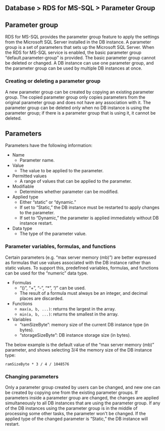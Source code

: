 ## Database > RDS for MS-SQL > Parameter Group

## Parameter group

RDS for MS-SQL provides the parameter group feature to apply the settings from the Microsoft SQL Server installed in the DB instance. A parameter group is a set of parameters that sets up the Microsoft SQL Server.
When the RDS for MS-SQL service is enabled, the basic parameter group “default.parameter-group” is provided. The basic parameter group cannot be deleted or changed.
A DB instance can use one parameter group, and the parameter group can be used by multiple DB instances at once.

### Creating or deleting a parameter group

A new parameter group can be created by copying an existing parameter group. The copied parameter group only copies parameters from the original parameter group and does not have any association with it.
The parameter group can be deleted only when no DB instance is using the parameter group; if there is a parameter group that is using it, it cannot be deleted.

## Parameters

Parameters have the following information:

* Name
  * Parameter name.
* Value
  * The value to be applied to the parameter.
* Permitted values
  * A range of values that can be applied to the parameter.
* Modifiable
  * Determines whether parameter can be modified.
* Applied type
  * Either “static” or “dynamic.”
  * If set to “Static,” the DB instance must be restarted to apply changes to the parameter.
  * If set to “Dynamic,” the parameter is applied immediately without DB instance restart.
* Data type
  * The type of the parameter value.

### Parameter variables, formulas, and functions

Certain parameters (e.g. “max server memory (mb)”) are better expressed as formulas that use values associated with the DB instance rather than static values. To support this, predefined variables, formulas, and functions can be used for the “numeric” data type.

* Formulas
  * “()”, “+”, “-”, “*”, “/” can be used. 
  * The result of a formula must always be an integer, and decimal places are discarded.
* Functions
  * `max(a, b, ...)`: returns the largest in the array.
  * `min(a, b, ...)`: returns the smallest in the array.
* Variables
  * “ramSizeByte”: memory size of the current DB instance type (in bytes).
  * “storageSizeByte”: DB instance storage size (in bytes).

The below example is the default value of the “max server memory (mb)” parameter, and shows selecting 3/4 the memory size of the DB instance type:

```
ramSizeByte * 3 / 4 / 1048576
```

### Changing parameters

Only a parameter group created by users can be changed, and new one can be created by copying one from the existing parameter groups.
If parameters inside a parameter group are changed, the changes are applied simultaneously to all DB instances that are using the parameter group. If any of the DB instances using the parameter group is in the middle of processing some other tasks, the parameter won't be changed.
If the applied type of the changed parameter is “Static,” the DB instance will restart.
